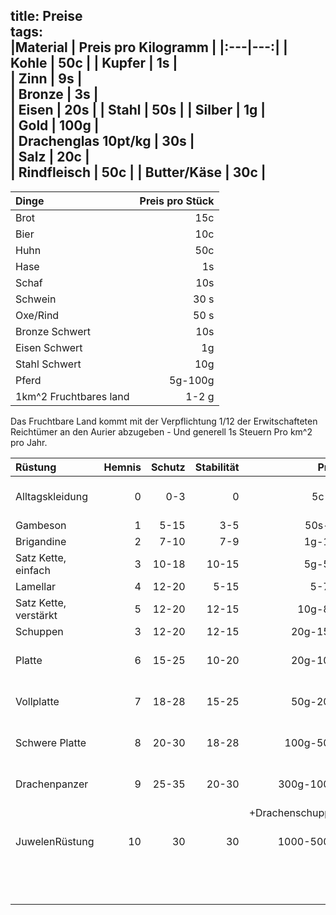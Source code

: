 title: Preise  
tags:   
|Material | Preis pro Kilogramm |
|:---|---:|
| Kohle | 50c |
| Kupfer | 1s |  
| Zinn | 9s |  
| Bronze | 3s |  
| Eisen  | 20s |
| Stahl  | 50s |
| Silber | 1g  |  
| Gold | 100g |  
| Drachenglas 10pt/kg | 30s |  
| Salz | 20c |  
| Rindfleisch | 50c |
| Butter/Käse | 30c |
---

|Dinge| Preis pro Stück |
| :---|---:|
| Brot| 15c|
| Bier| 10c|
| Huhn| 50c|
| Hase| 1s|
| Schaf| 10s|
| Schwein| 30 s|
| Oxe/Rind| 50 s|
| Bronze Schwert| 10s |  
| Eisen Schwert| 1g |
| Stahl Schwert| 10g |
| Pferd | 5g-100g |  
| 1km^2 Fruchtbares land | 1-2 g |

Das Fruchtbare Land kommt mit der Verpflichtung 1/12 der Erwitschafteten Reichtümer an den Aurier abzugeben - Und generell 1s Steuern Pro km^2 pro Jahr.

|Rüstung| Hemnis | Schutz | Stabilität | Preis | Anmerkung |
| :---|---:|---:|---:|---:|---:|  
| Alltagskleidung| 0| 0-3 | 0 | 5c-5s | Nicht auf Schutz ausgelegt |  
| Gambeson | 1 | 5-15 | 3-5 | 50s-5g | |  
| Brigandine | 2 | 7-10 | 7-9 | 1g-10g | |  
| Satz Kette, einfach | 3 | 10-18 | 10-15 | 5g-50g | |  
| Lamellar | 4| 12-20 | 5-15 |5-70g | |
| Satz Kette, verstärkt | 5 | 12-20 | 12-15 | 10g-80g | |  
| Schuppen | 3 | 12-20 | 12-15 |20g-150g | |
| Platte | 6 | 15-25 | 10-20 | 20g-100g | Nimmt Schaden von stumpfen Waffen |  
| Vollplatte | 7 | 18-28 | 15-25 | 50g-200g| Nimmt Schaden von stumpfen Waffen |  
| Schwere Platte | 8 | 20-30 | 18-28 | 100g-500g| Nimmt Schaden von stumpfen Waffen |  
| Drachenpanzer | 9 |  25-35 | 20-30 | 300g-1000g | Nimmt keinen Schaden von Magie |  
|               |   |        |       |+Drachenschuppen ||
| JuwelenRüstung  | 10 | 30 | 30 | 1000-5000g | dutzende verzauberungen möglich|   
| |  |  |  |  | Nimmt Schaden von stumpfen Waffen |    


